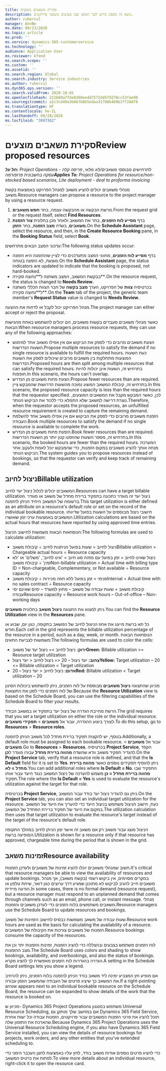 ```yaml
---
title: סקירת משאבים מוצעים
description: נושא זה מספק מידע לגבי האופן שבו מציעים משאבי פרויקטים.
author: ruhercul
manager: AnnBe
ms.date: 09/23/2020
ms.topic: article
ms.prod: ''
ms.service: dynamics-365-customerservice
ms.technology: ''
audience: Application User
ms.reviewer: kfend
ms.search.scope: ''
ms.custom: ''
ms.assetid: ''
ms.search.region: Global
ms.search.industry: Service industries
ms.author: ruhercul
ms.dyn365.ops.version: ''
ms.search.validFrom: 2020-10-01
ms.openlocfilehash: 212b80a7fde8368eedd7572dd5f9278cc53fae98
ms.sourcegitcommit: a2c3cd49a3b667b8b5edaa31788b4b9b1f728d78
ms.translationtype: HT
ms.contentlocale: he-IL
ms.lasthandoff: 09/28/2020
ms.locfileid: "3897362"
---
```

# <a name="review-proposed-resources"></a><span data-ttu-id="bef8e-103">סקירת משאבים מוצעים</span><span class="sxs-lookup"><span data-stu-id="bef8e-103">Review proposed resources</span></span>

<span data-ttu-id="bef8e-104">_**חל על:** Project Operations לתרחישים מבוססי משאבים/לא מלאי, פריסה קלה - עסקה בחשבונית פרופורמה_</span><span class="sxs-lookup"><span data-stu-id="bef8e-104">_**Applies To:** Project Operations for resource/non-stocked based scenarios, Lite deployment - deal to proforma invoicing_</span></span>

<span data-ttu-id="bef8e-105">מנהלי משאבים יכולים להציע משאב למנהל הפרויקט באמצעות בקשת משאב.</span><span class="sxs-lookup"><span data-stu-id="bef8e-105">Resource managers can propose a resource to the project manager by using a resource request.</span></span>

1. <span data-ttu-id="bef8e-106">מרשת הבקשה או מהבקשה עצמה, בחר **חפש משאבים**.</span><span class="sxs-lookup"><span data-stu-id="bef8e-106">From the request grid or the request itself, select **Find Resources**.</span></span>
2. <span data-ttu-id="bef8e-107">בדף **מסייע לוח הזמנים‬**, בחר את המשאב ולאחר מכן בחלונית **צור הזמנת משאבים**, בשדה **מצב הזמנה**, בחר **הזמן**.</span><span class="sxs-lookup"><span data-stu-id="bef8e-107">On the **Schedule Assistant** page, select the resource, and then, in the **Create Resource Booking** pane, in the **Booking Status** field, select **Book**.</span></span>

<span data-ttu-id="bef8e-108">עדכוני המצב הבאים מתרחשים:</span><span class="sxs-lookup"><span data-stu-id="bef8e-108">The following status updates occur:</span></span>

- <span data-ttu-id="bef8e-109">בדף **מסייע לוח הזמנים**, מחווני המצב מתעדכנים כדי לציין שההזמנה היא הזמנה מוצעת, לא הזמנה בטוחה.</span><span class="sxs-lookup"><span data-stu-id="bef8e-109">On the **Schedule Assistant** page, the status indicators are updated to indicate that the booking is proposed, not hard-booked.</span></span>
- <span data-ttu-id="bef8e-110">בבקשת המשאב, המצב משתנה ל**‏‫נחוצה סקירה‬**.</span><span class="sxs-lookup"><span data-stu-id="bef8e-110">On the resource request, the status is changed to **Needs Review**.</span></span>
- <span data-ttu-id="bef8e-111">בכרטיסיה **צוות** של הפרויקט, הערך **מצב בקשה** של חבר הצוות הכללי משתנה ל**‏‫נחוצה סקירה‬**.</span><span class="sxs-lookup"><span data-stu-id="bef8e-111">On the **Team** tab of the project, the generic team member's **Request Status** value is changed to **Needs Review**.</span></span>

<span data-ttu-id="bef8e-112">מנהל הפרויקט יכול לקבל או לדחות את ההצעה.</span><span class="sxs-lookup"><span data-stu-id="bef8e-112">The project manager can either accept or reject the proposal.</span></span>

<span data-ttu-id="bef8e-113">כאשר מנהלי משאבים מעבדים בקשות משאבים, הם יכולים להשתמש באחת מהגישות הבאות:</span><span class="sxs-lookup"><span data-stu-id="bef8e-113">When resource managers process resource requests, they can use any of the following approaches:</span></span>

- <span data-ttu-id="bef8e-114">הצעת משאבים מרובים כדי לספק את הביקוש אם אין אפילו משאב אחד למימוש השעות הנדרשות.</span><span class="sxs-lookup"><span data-stu-id="bef8e-114">Propose multiple resources to satisfy the demand if no single resource is available to fulfill the required hours.</span></span> <span data-ttu-id="bef8e-115">כעת השעות המוצעות מתחלקות בין משאבים מרובים שיכולים לספק את השעות הנדרשות.</span><span class="sxs-lookup"><span data-stu-id="bef8e-115">Proposed hours are then split among multiple resources that can satisfy the required hours.</span></span> <span data-ttu-id="bef8e-116">בתרחיש זה, השעות אינן יכולות להיות חופפות.</span><span class="sxs-lookup"><span data-stu-id="bef8e-116">In this scenario, the hours can't overlap.</span></span>
- <span data-ttu-id="bef8e-117">הצעת פחות משאבים מן הנדרש.</span><span class="sxs-lookup"><span data-stu-id="bef8e-117">Propose fewer resources than are required.</span></span> <span data-ttu-id="bef8e-118">בתרחיש זה, קיבולת המשאב המוצע נמוכה מהשעות הדרושות שהמבקש ציין.</span><span class="sxs-lookup"><span data-stu-id="bef8e-118">In this scenario, the proposed resource capacity is less than the required hours that the requestor specified.</span></span> <span data-ttu-id="bef8e-119">לכן, כאשר המבקש מקבל את המשאבים המוצעים, נוצרת דרישה למשאב שלא התמלא כדי ללכוד את הביקוש הנותר.</span><span class="sxs-lookup"><span data-stu-id="bef8e-119">Therefore, when the requestor accepts the proposed resources, an unfulfilled resource requirement is created to capture the remaining demand.</span></span>
- <span data-ttu-id="bef8e-120">הזמנת משאבים מרובים כדי לספק את הביקוש אם אין אפילו משאב אחד להשלמת העבודה.</span><span class="sxs-lookup"><span data-stu-id="bef8e-120">Book multiple resources to satisfy the demand if no single resource is available to complete the work.</span></span>
- <span data-ttu-id="bef8e-121">הזמנת פחות משאבים מן הנדרש.</span><span class="sxs-lookup"><span data-stu-id="bef8e-121">Book fewer resources than are required.</span></span> <span data-ttu-id="bef8e-122">בתרחיש זה, מספר השעות שהוזמנו קטן יותר מן השעות הנדרשות.</span><span class="sxs-lookup"><span data-stu-id="bef8e-122">In this scenario, the booked hours are fewer than the required hours.</span></span> <span data-ttu-id="bef8e-123">המערכת מנחה אותך להציע משאבים במקום הזמנות, כדי שהמבקש יוכל לאמת ולעקוב אחר הביקוש הנותר.</span><span class="sxs-lookup"><span data-stu-id="bef8e-123">The system guides you to propose resources instead of bookings, so that the requestor can verify and keep track of remaining demand.</span></span>

## <a name="billable-utilization"></a><span data-ttu-id="bef8e-124">ניצול לחיוב</span><span class="sxs-lookup"><span data-stu-id="bef8e-124">Billable utilization</span></span>

<span data-ttu-id="bef8e-125">המשאבים יכולים לכלול ניצול יעד לחיוב.</span><span class="sxs-lookup"><span data-stu-id="bef8e-125">Resources can have a target billable utilization.</span></span> <span data-ttu-id="bef8e-126">ניצול יעד זה מוגדר כתכונה בתפקיד ברירת מחדל של משאב או מוגדר ברשומה של המשאב היחיד הניתן להזמנה.</span><span class="sxs-lookup"><span data-stu-id="bef8e-126">This target utilization is either defined as an attribute on a resource's default role or set on the record of the individual bookable resource.</span></span> <span data-ttu-id="bef8e-127">חישובי ניצול מבוססים על השעות בפועל שדיווחו המשאבים באמצעות ערכי זמן שאושרו.</span><span class="sxs-lookup"><span data-stu-id="bef8e-127">Utilization calculations are based on the actual hours that resources have reported by using approved time entries.</span></span>

<span data-ttu-id="bef8e-128">הנוסחאות הבאות משמשות לחישוב הניצול:</span><span class="sxs-lookup"><span data-stu-id="bef8e-128">The following formulas are used to calculate utilization:</span></span>

- <span data-ttu-id="bef8e-129">ניצול לחיוב = שעות בפועל הניתנות לחיוב ÷ קיבולת משאב</span><span class="sxs-lookup"><span data-stu-id="bef8e-129">Billable utilization = Chargeable actual hours ÷ Resource capacity</span></span>
- <span data-ttu-id="bef8e-130">ניצול שאינו לחיוב = זמן בפועל עם מזהה סוג חיוב = 'אינו לחיוב', 'משלים' או 'לא זמין' ÷ קיבולת משאב</span><span class="sxs-lookup"><span data-stu-id="bef8e-130">Non-billable utilization = Actual time with billing type ID = Non-chargeable, Complementary, or Not available ÷ Resource capacity</span></span>
- <span data-ttu-id="bef8e-131">פנימי = זמן בפועל ללא חוזה מכירות ÷ קיבולת משאב</span><span class="sxs-lookup"><span data-stu-id="bef8e-131">Internal = Actual time with no sales contract ÷ Resource capacity</span></span>
- <span data-ttu-id="bef8e-132">קיבולת משאב = שעות עבודה של משאב – מחוץ למשרד – ימים שאינם ימי עבודה</span><span class="sxs-lookup"><span data-stu-id="bef8e-132">Resource capacity = Resource work hours – Out-of-office – Non-working days</span></span>

<span data-ttu-id="bef8e-133">ניתן למצוא את התצוגה **ניצול משאב** בחלונית **משאבים**.</span><span class="sxs-lookup"><span data-stu-id="bef8e-133">You can find the **Resource Utilization** view in the **Resources** pane.</span></span>

<span data-ttu-id="bef8e-134">כל תא ברשת מייצג את אחוז הניצול לחיוב של המשאב בתקופה, כגון יום, שבוע או חודש.</span><span class="sxs-lookup"><span data-stu-id="bef8e-134">Each cell in the grid represents the billable utilization percentage of the resource in a period, such as a day, week, or month.</span></span> <span data-ttu-id="bef8e-135">הנוסחאות הבאות משמשות לצביעת התאים:</span><span class="sxs-lookup"><span data-stu-id="bef8e-135">The following formulas are used to color the cells:</span></span>

- <span data-ttu-id="bef8e-136">**ירוק:** ניצול לחיוב \>= ניצול יעד של משאב</span><span class="sxs-lookup"><span data-stu-id="bef8e-136">**Green:** Billable utilization \>= Resource target utilization</span></span>
- <span data-ttu-id="bef8e-137">**צהוב:** יעד ניצול – 20 \<= ניצול לחיוב \< יעד ניצול</span><span class="sxs-lookup"><span data-stu-id="bef8e-137">**Yellow:** Target utilization – 20 \<= Billable utilization \< Target utilization</span></span>
- <span data-ttu-id="bef8e-138">**אדום:** ניצול לחיוב \< יעד ניצול – 20</span><span class="sxs-lookup"><span data-stu-id="bef8e-138">**Red:** Billable utilization \< Target utilization – 20</span></span>

<span data-ttu-id="bef8e-139">מכיוון שהתצוגה **ניצול משאבים** מבוססת על לוח הזמנים, ניתן להשתמש ביכולות הסינון של לוח הזמנים כדי לסנן את התוצאות.</span><span class="sxs-lookup"><span data-stu-id="bef8e-139">Because the **Resource Utilization** view is based on the Schedule Board, you can use the filtering capabilities of the Schedule Board to filter your results.</span></span>

<span data-ttu-id="bef8e-140">הרשת מחייבת הגדרה של ניצול יעד בתפקיד או במשאב הבודד.</span><span class="sxs-lookup"><span data-stu-id="bef8e-140">The grid requires that you set a target utilization on either the role or the individual resource.</span></span> <span data-ttu-id="bef8e-141">לצורך ביצוע ההגדרה, עבור אל **משאבים** \> **תפקידי משאבים**.</span><span class="sxs-lookup"><span data-stu-id="bef8e-141">To do this setup, go to **Resources** \> **Resource roles**.</span></span>

<span data-ttu-id="bef8e-142">בנוסף, יש להקצות תפקיד ברירת מחדל לכל משאב הניתן להזמנה.</span><span class="sxs-lookup"><span data-stu-id="bef8e-142">Additionally, a default role must be assigned to each bookable resource.</span></span> <span data-ttu-id="bef8e-143">עבור אל **משאבים** \> **משאבים**.</span><span class="sxs-lookup"><span data-stu-id="bef8e-143">Go to **Resources** \> **Resources**.</span></span> <span data-ttu-id="bef8e-144">בכרטיסיה **Project Service**, הקפד להגדיר תפקיד משאב וודא שהשדה **מהווה ברירת מחדל** עבורו מוגדר ל**כן**.</span><span class="sxs-lookup"><span data-stu-id="bef8e-144">On the **Project Service** tab, verify that a resource role is defined, and that the **Is Default** field for it is set to **Yes**.</span></span> <span data-ttu-id="bef8e-145">ניתן להוסיף תפקידים נוספים כאשר **מהווה ברירת מחדל = לא**.</span><span class="sxs-lookup"><span data-stu-id="bef8e-145">You can add additional roles where **Is Default = No**.</span></span> <span data-ttu-id="bef8e-146">התפקיד שבו **מהווה ברירת מחדל = כן** משמש להערכה של ניצול המשאב כנגד היעד עבור אותו תפקיד.</span><span class="sxs-lookup"><span data-stu-id="bef8e-146">The role where the **Is Default = Yes** is used to evaluate the resource's utilization against the target for that role.</span></span>

<span data-ttu-id="bef8e-147">בכרטיסיה **Project Service**, ניתן גם להגדיר ניצול יעד בודד עבור המשאב.</span><span class="sxs-lookup"><span data-stu-id="bef8e-147">On the **Project Service** tab, you can also set an individual target utilization for the resource.</span></span> <span data-ttu-id="bef8e-148">כעת, חישוב הניצול משתמש בניצול היעד כדי להעריך את היעד של המשאב במקום את היעד של תפקיד ברירת המחדל של המשאב.</span><span class="sxs-lookup"><span data-stu-id="bef8e-148">The utilization calculation then uses that target utilization to evaluate the resource's target instead of the target of the resource's default role.</span></span>

<span data-ttu-id="bef8e-149">הניצול מוצג עבור משאב רק אם משאב זה אישר זמן הניתן לחיוב במהלך התקופה המופיעה ברשת.</span><span class="sxs-lookup"><span data-stu-id="bef8e-149">Utilization is shown for a resource only if that resource has approved, chargeable time during the period that is shown in the grid.</span></span>

## <a name="resource-availability"></a><span data-ttu-id="bef8e-150">זמינות משאב</span><span class="sxs-lookup"><span data-stu-id="bef8e-150">Resource availability</span></span>

<span data-ttu-id="bef8e-151">חשוב שמנהלי משאבים יוכלו להציג זמינות של משאבים ולעדכן הזמנות.</span><span class="sxs-lookup"><span data-stu-id="bef8e-151">It's critical that resource managers be able to view the availability of resources and update bookings.</span></span> <span data-ttu-id="bef8e-152">במקרים מסוימים, אין ביקוש רשמי (בקשת משאב), אך מנהל משאבים חייב להגיב לביקוש לא מתוכנן שמגיע דרך ערוצים כגון דואר, שיחת טלפון או הודעה מיידית.</span><span class="sxs-lookup"><span data-stu-id="bef8e-152">In some cases, there is no formal demand (resource request), but a resource manager must respond to an unplanned demand that comes through channels such as an email, phone call, or instant message.</span></span> <span data-ttu-id="bef8e-153">מנהלי משאבים משתמשים בלוח הזמנים כדי לעדכן משאבים והזמנות.</span><span class="sxs-lookup"><span data-stu-id="bef8e-153">Resource managers use the Schedule Board to update resources and bookings.</span></span>

<span data-ttu-id="bef8e-154">שעות עבודה של משאב משמשות כבסיס לחישוב הזמינות של משאב.</span><span class="sxs-lookup"><span data-stu-id="bef8e-154">Resource work hours are used as the basis for calculating the availability of a resource.</span></span> <span data-ttu-id="bef8e-155">הזמנות של משאבים צורכות את הקיבולת של המשאבים.</span><span class="sxs-lookup"><span data-stu-id="bef8e-155">Resource bookings consume the capacity of the resources.</span></span>

<span data-ttu-id="bef8e-156">לוח הזמנים משתמש בצבעים ובהצללה כדי להציג הזמנות, זמינות והזמנות יתר וכן את מצב ההזמנות.</span><span class="sxs-lookup"><span data-stu-id="bef8e-156">The Schedule Board uses colors and shading to show bookings, availability, and overbookings, and also the status of bookings.</span></span> <span data-ttu-id="bef8e-157">הגדרה בהגדרות לוח הזמנים מאפשרת לך להציג מקרא.</span><span class="sxs-lookup"><span data-stu-id="bef8e-157">A setting in the Schedule Board settings lets you show a legend.</span></span>

<span data-ttu-id="bef8e-158">אם מופיע חץ המצביע ימינה ליד משאב בודד הניתן להזמנה בלוח הזמנים, ניתן להרחיב את המשאב כך שיציג פרטים של העבודה שהמשאב הוזמן עבורה.</span><span class="sxs-lookup"><span data-stu-id="bef8e-158">If a right-pointing arrow appears next to an individual bookable resource on the Schedule Board, the resource can be expanded to show details of the work that the resource is booked on.</span></span>

<span data-ttu-id="bef8e-159">מכיוון ש- Dynamics 365 Project Operations משתמש במנגנון Universal Resource Scheduling, אם במחשב שלך מותקן גם Dynamics 365 Field Service, תוכל להציג את פרטי הזמנות המשאבים עבור פרויקטים, הזמנות עבודה וכל ישות אחרת שהארכת את התזמון שלה.</span><span class="sxs-lookup"><span data-stu-id="bef8e-159">Because Dynamics 365 Project Operations uses the Universal Resource Scheduling engine, if you also have Dynamics 365 Field Service installed, you can view the details of resource bookings for projects, work orders, and any other entities that you've extended scheduling to.</span></span>

<span data-ttu-id="bef8e-160">כדי להציג פרטים נוספים אודות משאב בודד, לחץ עליו באמצעות לחצן העכבר הימני כדי לפתוח את כרטיס המשאב.</span><span class="sxs-lookup"><span data-stu-id="bef8e-160">To view more details about an individual resource, right-click it to open the resource card.</span></span>

